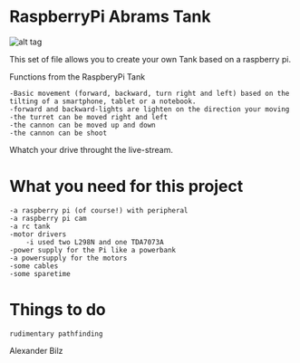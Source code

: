 RaspberryPi Abrams Tank
=======================

![alt tag](http://quaintproject.files.wordpress.com/2014/01/dsc1134.jpg?w=820)

This set of file allows you to create your own Tank based on a raspberry pi.

Functions from the RaspberyPi Tank

	-Basic movement (forward, backward, turn right and left) based on the tilting of a smartphone, tablet or a notebook.
	-forward and backward-lights are lighten on the direction your moving
	-the turret can be moved right and left
	-the cannon can be moved up and down
	-the cannon can be shoot

Whatch your drive throught the live-stream.

What you need for this project
==============================

	-a raspberry pi (of course!) with peripheral
	-a raspberry pi cam
	-a rc tank
	-motor drivers
		-i used two L298N and one TDA7073A
	-power supply for the Pi like a powerbank
	-a powersupply for the motors
	-some cables
	-some sparetime


Things to do
==============================
	rudimentary pathfinding
Alexander Bilz